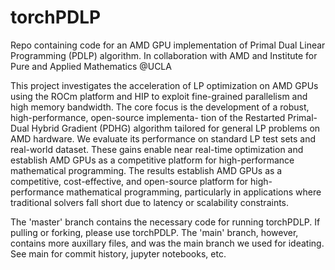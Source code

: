 # torchPDLP
Repo containing code for an AMD GPU implementation of Primal Dual Linear Programming (PDLP) algorithm. In collaboration with AMD and Institute for Pure and Applied Mathematics @UCLA

This project investigates the acceleration of LP optimization on AMD GPUs using the ROCm platform and HIP to exploit fine-grained parallelism and high memory bandwidth. The core focus is the development of a robust, high-performance, open-source implementa-
tion of the Restarted Primal-Dual Hybrid Gradient (PDHG) algorithm tailored for general LP problems on AMD hardware. We evaluate its performance on standard LP test sets and real-world dataset. These gains enable near real-time optimization and establish AMD
GPUs as a competitive platform for high-performance mathematical programming. The results establish AMD GPUs as a competitive, cost-effective, and open-source platform for high-performance mathematical programming, particularly in applications where traditional solvers fall short due to latency or scalability constraints.

The 'master' branch contains the necessary code for running torchPDLP. If pulling or forking, please use torchPDLP. The 'main' branch, however, contains more auxillary files, and was the main branch we used for ideating. See main for commit history, jupyter notebooks, etc.
